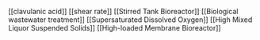 [[clavulanic acid]]
[[shear rate]]
[[Stirred Tank Bioreactor]]
[[Biological wastewater treatment]]
[[Supersaturated Dissolved Oxygen]]
[[High Mixed Liquor Suspended Solids]]
[[High-loaded Membrane Bioreactor]]
